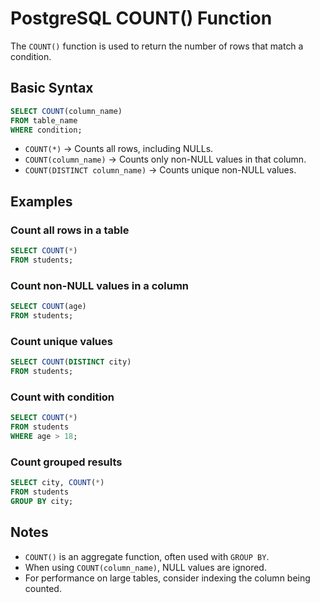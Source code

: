 # PostgreSQL COUNT() Function

The `COUNT()` function is used to return the number of rows that match a condition.

## Basic Syntax
```sql
SELECT COUNT(column_name)
FROM table_name
WHERE condition;
```

- `COUNT(*)` → Counts all rows, including NULLs.
- `COUNT(column_name)` → Counts only non-NULL values in that column.
- `COUNT(DISTINCT column_name)` → Counts unique non-NULL values.

## Examples

### Count all rows in a table
```sql
SELECT COUNT(*)
FROM students;
```

### Count non-NULL values in a column
```sql
SELECT COUNT(age)
FROM students;
```

### Count unique values
```sql
SELECT COUNT(DISTINCT city)
FROM students;
```

### Count with condition
```sql
SELECT COUNT(*)
FROM students
WHERE age > 18;
```

### Count grouped results
```sql
SELECT city, COUNT(*)
FROM students
GROUP BY city;
```

## Notes
- `COUNT()` is an aggregate function, often used with `GROUP BY`.
- When using `COUNT(column_name)`, NULL values are ignored.
- For performance on large tables, consider indexing the column being counted.
